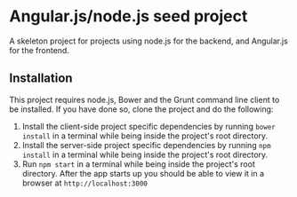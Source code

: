 # Angular.js/node.js seed project

A skeleton project for projects using node.js for the backend, and Angular.js for the frontend.

## Installation

This project requires node.js, Bower and the Grunt command line client to be installed. If you have done so, clone the project and do the following:

1. Install the client-side project specific dependencies by running `bower install` in a terminal while being inside the project's root directory.
2. Install the server-side project specific dependencies by running `npm install` in a terminal while being inside the project's root directory.
3. Run `npm start` in a terminal while being inside the project's root directory. After the app starts up you should be able to view it in a browser at `http://localhost:3000`
